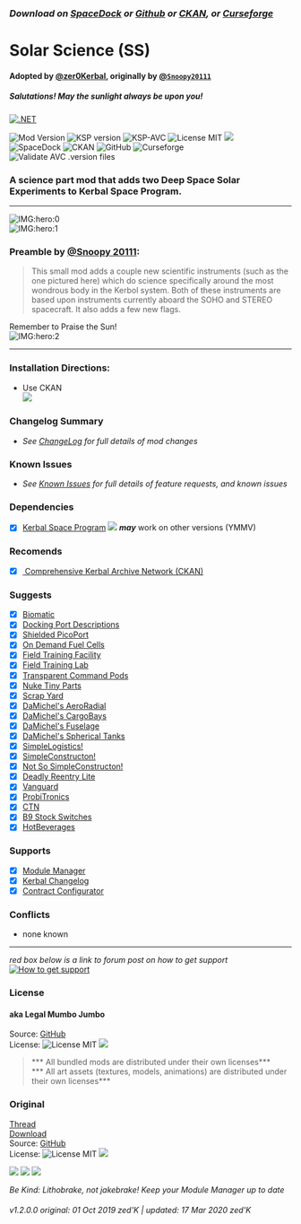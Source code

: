 <!-- Readme.md v1.0.2.0
SolarScience (SS)
created: 01 Oct 19
updated: 2020 03 17

# KerbGuise Experimental engineering (KGEx)
#### Brings you:
 -->
### ***Download on [SpaceDock][MOD:rel-spacedock] or [Github][MOD:rel-github] or [CKAN][MOD:rel-ckan], or [Curseforge][MOD:rel-curseforge]***  



# Solar Science (SS)  

#### Adopted by [@zer0Kerbal][LINK:zer0Kerbal], originally by [@`Snoopy20111`][LINK:snoopy20111]

##### Salutations! May the sunlight always be upon you!

[![.NET](https://github.com/zer0Kerbal/SolarScience/actions/workflows/dotnet.yml/badge.svg?branch=master)](https://github.com/zer0Kerbal/SolarScience/actions/workflows/dotnet.yml)

![Mod Version][shield:mod:latest] 
![KSP version][shield:ksp] ![KSP-AVC][shield:kspavc] ![License MIT][shield:license] ![][LOGO:mit]  
![SpaceDock][shield:spacedock] ![CKAN][shield:ckan] ![GitHub][shield:github] ![Curseforge][shield:curseforge]  
![Validate AVC .version files][shield:avcvalid]  
### A science part mod that adds two Deep Space Solar Experiments to Kerbal Space Program.
***
![IMG:hero:0]  
![IMG:hero:1]  
### Preamble by [@Snoopy 20111][LINK:snoopy20111]: 
> This small mod adds a couple new scientific instruments (such as the one pictured here) which do science specifically around the most wondrous body in the Kerbol system. Both of these instruments are based upon instruments currently aboard the SOHO and STEREO spacecraft. It also adds a few new flags.  
  
Remember to Praise the Sun!  
![IMG:hero:2]  
***
### Installation Directions:
- Use CKAN  
![][image:rel-ckan]
### Changelog Summary
- *See [ChangeLog][MOD:changelog] for full details of mod changes*
### Known Issues
- *See [Known Issues][MOD:known] for full details of feature requests, and known issues*
### Dependencies
- [x] [Kerbal Space Program][KSP:website] [![][shield:ksp]][KSP:website] ***may*** work on other versions (YMMV)
### Recomends  
- [x] [ Comprehensive Kerbal Archive Network (CKAN)][MOD:rel-ckan]
### Suggests
- [x] [Biomatic][thread:BIO]  
- [x] [Docking Port Descriptions][thread:DPD]  
- [x] [Shielded PicoPort][thread:PPS]  
- [x] [On Demand Fuel Cells][thread:ODFC]  
- [x] [Field Training Facility][thread:FTF]  
- [x] [Field Training Lab][thread:FTL]  
- [x] [Transparent Command Pods][thread:TCP]  
- [x] [Nuke Tiny Parts][thread:NUK]  
- [x] [Scrap Yard][thread:SYD]  
- [x] [DaMichel's AeroRadial][thread:DAR]  
- [x] [DaMichel's CargoBays][thread:DCB]  
- [x] [DaMichel's Fuselage][thread:DMF]  
- [x] [DaMichel's Spherical Tanks][thread:DST]  
- [x] [SimpleLogistics!][thread:SL!]  
- [x] [SimpleConstructon!][thread:SC!]  
- [x] [Not So SimpleConstructon!][thread:NSSC]  
- [x] [Deadly Reentry Lite][thread:DRELite]  
- [x] [Vanguard][thread:VG0]  
- [x] [ProbiTronics][thread:PRB]  
- [x] [CTN][thread:CTN]  
- [x] [B9 Stock Switches][thread:B9S]  
- [x] [HotBeverages][thread:HB!]  
### Supports
- [x] [Module Manager][thread:mm]  
- [x] [Kerbal Changelog][thread:kcl]  
- [x] [Contract Configurator][thread:cc]  
### Conflicts
- none known
***  
*red box below is a link to forum post on how to get support*  
[![How to get support][image:get-support]][thread:getsupport]

### License
#### aka Legal Mumbo Jumbo
Source: [GitHub][MOD:github:repo]  
License: ![License MIT][shield:license] ![][LOGO:mit] 
> *** All bundled mods are distributed under their own licenses***<br>
> *** All art assets (textures, models, animations) are distributed under their own licenses*** 
### Original
[Thread][MOD:original:thread]  
[Download][MOD:original:download]  
Source: [GitHub][MOD:original:source]  
License: ![License MIT][shield:license] ![][LOGO:mit]  
<!-- graphical links to downloads -->
[![][image:rel-github]][MOD:rel-github] [![][image:rel-spacedock]][MOD:rel-spacedock] [![][image:rel-curseforge]][MOD:rel-curseforge]  

*Be Kind: Lithobrake, not jakebrake! Keep your Module Manager up to date*

###### v1.2.0.0 original: 01 Oct 2019 zed'K | updated: 17 Mar 2020 zed'K

[MOD:license]:https://github.com/zer0Kerbal/SolarScience/blob/master/LICENSE
[MOD:contributing]: https://github.com/zer0Kerbal/SolarScience/blob/master/.github/CONTRIBUTING.md
[MOD:issues]: https://github.com/zer0Kerbal/SolarScience/issues
[MOD:wiki]:https://github.com/zer0Kerbal/SolarScience/
[MOD:known]:  https://github.com/zer0Kerbal/SolarScience/wiki/Known-Issues
[MOD:github:repo]:  https://github.com/zer0Kerbal/SolarScience/
[MOD:changelog]: https://github.com/zer0Kerbal/SolarScience/Changelog.cfg
[MOD:forum]:  https://forum.kerbalspaceprogram.com/index.php?/topic/192489-*

<!--- release links -->
[MOD:rel-github]:     https://github.com/zer0Kerbal/SolarScience/releases/latest "GitHub"  
[MOD:rel-spacedock]:  https://spacedock.info/mod/811  "SpaceDock"  
[MOD:rel-curseforge]: https://www.curseforge.com/kerbal/ksp-mods/solarscience "CurseForge"  
[MOD:rel-ckan]:       https://forum.kerbalspaceprogram.com/index.php?/topic/154922-* "CKAN"

<!--- original mod -->
[MOD:original:download]: https://www.curseforge.com/kerbal/ksp-mods/solarscience
[MOD:original:source]: https://github.com/Snoopy20111/SolarScience
[MOD:original:thread]: https://forum.kerbalspaceprogram.com/index.php?/topic/142647-*
[LINK:snoopy20111]:    https://forum.kerbalspaceprogram.com/index.php?/profile/165967-snoopy20111/

<!--- statics -->
[LINK:zer0Kerbal]:https://forum.kerbalspaceprogram.com/index.php?/profile/190933-zer0kerbal/  
[KSP:website]: http://kerbalspaceprogram.com/  
[thread:getsupport]: https://forum.kerbalspaceprogram.com/index.php?/topic/83212-*  

<!--- license logos -->
[LOGO:mit]:     https://i.postimg.cc/bvjfsMP5/MIT-17x17.png
[LOGO:gplv3]:   https://i.postimg.cc/90kCDs7K/gplv3-48x17.png
[LOGO:ccbysa4]: https://licensebuttons.net/l/by-sa/4.0/80x15.png

<!--- misc logos -->
[image:rel-github]:     https://i.imgur.com/RE4Ppr9.png
[image:rel-spacedock]:  https://i.imgur.com/m0a7tn2.png
[image:rel-curseforge]: https://i.postimg.cc/RZNyB5vP/Download-On-Curse.png
[image:get-support]:    https://i.postimg.cc/vHP6zmrw/image.png

[image:rel-ckan]:  https://i.postimg.cc/x8XSVg4R/sj507JC.png
[image:changelog]: https://i.postimg.cc/qM9p4V0C/changelog.png
[image:source]:    https://i.postimg.cc/tJ8GqW0H/source.png

[image:rel-github-sm]:     https://i.postimg.cc/1XXy5yfD/github.png
[image:rel-spacedock-sm]:  https://i.postimg.cc/DZ22Hrhj/spacedock.png
[image:rel-curseforge-sm]: https://i.postimg.cc/ZRVTSWKT/UVVt0OP.png
  
<!--- header shields -->
[shield:mod:latest]: https://img.shields.io/github/v/release/zer0Kerbal/SolarScience?include_prereleases?style=plastic
[shield:mod]: https://img.shields.io/endpoint?url=https://raw.githubusercontent.com/zer0Kerbal/SolarScience/master/json/mod.json
[shield:ksp]: https://img.shields.io/endpoint?url=https://raw.githubusercontent.com/zer0Kerbal/SolarScience/master/json/ksp.json
[shield:license]: https://img.shields.io/endpoint?url=https://raw.githubusercontent.com/zer0Kerbal/SolarScience/master/json/license.json
[shield:kspavc]:  https://img.shields.io/badge/KSP-AVC--supported-brightgreen.svg?style=plastic
[shield:spacedock]:  https://img.shields.io/badge/SpaceDock-listed-blue.svg?style=plastic
[shield:ckan]: https://img.shields.io/badge/CKAN-Indexed-blue.svg?style=plastic
[shield:github]:  https://img.shields.io/badge/Github-Indexed-blue.svg?style=plastic&logo=github
[shield:curseforge]: https://img.shields.io/badge/CurseForge-listed-blue.svg?style=plastic
[shield:avcvalid]: https://github.com/zer0Kerbal/SolarScience/workflows/Validate%20AVC%20.version%20files/badge.svg

<!-- zer0Kerbal mods -->
[thread:ODFC]: https://forum.kerbalspaceprogram.com/index.php?/topic/187625-* "On Demand Fuel Cells"
[thread:FTF]:  https://forum.kerbalspaceprogram.com/index.php?/topic/188841-* "Field Training Facility"
[thread:FTL]:  https://forum.kerbalspaceprogram.com/index.php?/topic/188841-* "Field Training Lab"
[thread:MHH]:  https://forum.kerbalspaceprogram.com/index.php?/topic/188246-* "More Hitchhikers"
[thread:TCP]:  https://forum.kerbalspaceprogram.com/index.php?/topic/187495-* "Transparent Command Pods"
[thread:NUK]:  https://forum.kerbalspaceprogram.com/index.php?/topic/21466-*  "Nuke's Tiny Parts"  
[thread:OHS]:  https://forum.kerbalspaceprogram.com/index.php?/topic/192360-* "Oh Scrap!"  
[thread:SYD]:  https://forum.kerbalspaceprogram.com/index.php?/topic/192360-* "Scrap Yard"  
[thread:DPD]:  https://github.com/zer0Kerbal/KGEx/tree/master/GameData/KGEx/DockingPortDescriptions "Docking Port Descriptions"  
[thread:PPS]:  https://forum.kerbalspaceprogram.com/index.php?/topic/192187-* "Shielded PicoPort"  
[thread:DST]:  https://forum.kerbalspaceprogram.com/index.php?/topic/191719-* "DaMichel's Spherical Tanks"
[thread:DMF]:  https://forum.kerbalspaceprogram.com/index.php?/topic/191719-* "DaMichel's Fuselage"
[thread:DAR]:  https://forum.kerbalspaceprogram.com/index.php?/topic/191719-* "DaMichel's AeroRadial"
[thread:DCB]:  https://forum.kerbalspaceprogram.com/index.php?/topic/191719-* "DaMichel's CargoBays"
[thread:SDS]:  https://forum.kerbalspaceprogram.com/index.php?/topic/191719-* "Stork Delivery System (SDS)"
[thread:SC!]:  https://forum.kerbalspaceprogram.com/index.php?/topic/191424-* "SimpleConstructon!"
[thread:SL!]:  https://forum.kerbalspaceprogram.com/index.php?/topic/191045-* "SimpleLogistics!"
[thread:NSSC]:  https://forum.kerbalspaceprogram.com/index.php?/topic/191504-* "Not So SimpleConstructon!"
[thread:BIO]:  https://forum.kerbalspaceprogram.com/index.php?/topic/191426-* "Biomatic"
[thread:VG0]:  http:// "Vanguard"
[thread:PRB]:  http:// "ProbiTronics"
[thread:CTN]:  http:// "CTN"
[thread:B9S]:  http:// "B9 Stock Switches"
[thread:HB!]:  http:// "HotBeverages"
[thread:DRELite]: http:// "DeadlyReentry Lite"  
[thread:AIM]: http:// "LandingAim"  
[thread:GFC]: http:// "G-Force"
[thread:SIL]: http:// "Stock Inline Lights"  
[thread:SILP]: http:// "Stock Inline Lights Patches"
[thread:JET]: http:// "Jettison"  
[thread:KBM]: http:// "KaboOom!"  

<!-- other mods -->
[thread:kcl]: https://forum.kerbalspaceprogram.com/index.php?/topic/179207-* "Kerbal ChangeLog"  
[thread:twk]: https://forum.kerbalspaceprogram.com/index.php?/topic/179030-* "TweakScale"  
[thread:crp]: http://forum.kerbalspaceprogram.com/index.php?/topic/83007-* "Community Resource Pack"  
[thread:mm]:  http://forum.kerbalspaceprogram.com/index.php?/topic/50533-* "Module Manager" 
[thread:cc]: https://forum.kerbalspaceprogram.com/index.php?/topic/91625-* "Contract Configurator"  


[IMG:hero:0]: https://raw.githubusercontent.com/zer0Kerbal/SolarScience/master/graphics/SolarScienceHero0.png
[IMG:hero:1]: http://
[IMG:hero:2]: https://raw.githubusercontent.com/zer0Kerbal/SolarScience/master/graphics/SolarScience.png

<!--
this file: GPLv2
zer0Kerbal-->
